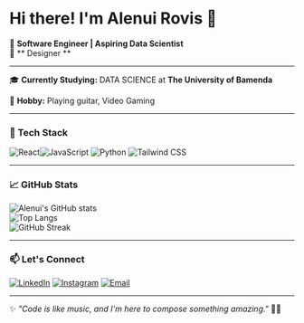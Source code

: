 # Hi there! I'm Alenui Rovis  👋

🚀 **Software Engineer | Aspiring Data Scientist**  
🎨 ** Designer **  

---


🎓 **Currently Studying:** DATA SCIENCE at **The University of Bamenda**  

🎸 **Hobby:** Playing guitar, Video Gaming   

---

### 🚀 Tech Stack

![React](https://img.shields.io/badge/-React-61DAFB?style=flat&logo=react&logoColor=white)![JavaScript](https://img.shields.io/badge/-JavaScript-F7DF1E?style=flat&logo=javascript&logoColor=black) ![Python](https://img.shields.io/badge/-Python-3776AB?style=flat&logo=python&logoColor=white) ![Tailwind CSS](https://img.shields.io/badge/-TailwindCSS-06B6D4?style=flat&logo=tailwindcss&logoColor=white)  



---

### 📈 GitHub Stats

![Alenui's GitHub stats](https://github-readme-stats.vercel.app/api?username=ALENUI&show_icons=true&theme=radical)  
![Top Langs](https://github-readme-stats.vercel.app/api/top-langs/?username=ALENUI&layout=compact&theme=radical)  
![GitHub Streak](https://github-readme-streak-stats.herokuapp.com/?user=ALENUI&theme=radical)  

---

### 📫 Let's Connect
[![LinkedIn](https://img.shields.io/badge/-LinkedIn-0077B5?style=flat&logo=linkedin&logoColor=white)](https://www.linkedin.com/in/alenui-rovis-23569727b/) [![Instagram](https://img.shields.io/badge/-Instagram-E4405F?style=flat&logo=instagram&logoColor=white)](https://www.instagram.com/alenui_graphics/) [![Email](https://img.shields.io/badge/-Email-D14836?style=flat&logo=gmail&logoColor=white)](mailto:rovisalenui@gmail.com)  

---

✨ _"Code is like music, and I'm here to compose something amazing."_ 🎵🔥
